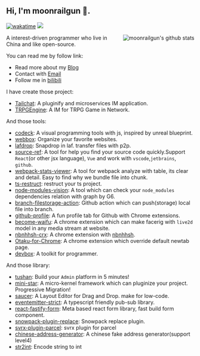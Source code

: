 ## Hi, I'm moonrailgun 👋.

[![wakatime](https://wakatime.com/badge/user/5af605d3-6aab-4641-a12d-b35cfb680f66.svg)](https://wakatime.com/@5af605d3-6aab-4641-a12d-b35cfb680f66)
![](https://visitor-badge.laobi.icu/badge?page_id=moonrailgun)

<img style="max-width: 450px" align="right" src="https://github-readme-stats.moonrailgun.com/api?username=moonrailgun&show_icons=true&icon_color=0366d6&bg_color=ffffff&hide_title=true&include_all_commits=true" alt="moonrailgun's github stats"/>

A interest-driven programmer who live in China and like open-source.

You can read me by follow link:

- Read more about my [Blog](http://moonrailgun.com/)
- Contact with [Email](mailto:moonrailgun@gmail.com)
- Follow me in [bilibili](https://space.bilibili.com/4182198)

I have create those project:

- [Tailchat](https://tailchat.msgbyte.com/): A pluginify and microservices IM application.
- [TRPGEngine](https://trpgdoc.moonrailgun.com/): A IM for TRPG Game in Network.

And those tools:

- [codeck](https://codeck.moonrailgun.com/): A visual programming tools with js, inspired by unreal blueprint.
- [webbox](https://github.com/msgbyte/webbox): Organize your favorite websites.
- [lafdrop](https://github.com/moonrailgun/lafdrop): Snapdrop in laf. transfer files with p2p.
- [source-ref](https://sourceref.moonrailgun.com/): A tool for help you find your source code quickly.Support `React`(or other jsx language), `Vue` and work with `vscode`,`jetbrains`, `github`.
- [webpack-stats-viewer](https://github.com/moonrailgun/webpack-stats-viewer): A tool for webpack analyze with table, its clear and detail. Easy to find why we bundle file into chunk.
- [ts-restruct](https://github.com/moonrailgun/ts-restruct): restruct your ts project.
- [node-modules-vision](https://node-modules-vision.moonrailgun.com/): A tool which can check your `node_modules` dependencies relation with graph by G6.
- [branch-filestorage-action](https://github.com/moonrailgun/branch-filestorage-action): Github action which can push(storage) local file into branch.
- [github-profile](https://github.com/moonrailgun/github-profile): A fun profile tab for Github with Chrome extensions.
- [become-waifu](https://github.com/moonrailgun/become-waifu): A chrome extension which can make facerig with `live2d` model in any media stream at website.
- [nbnhhsh-crx](https://github.com/moonrailgun/nbnhhsh-crx): A chrome extension with [nbnhhsh](https://github.com/itorr/nbnhhsh).
- [Otaku-for-Chrome](https://github.com/moonrailgun/Otaku-for-Chrome): A chrome extension which override default newtab page.
- [devbox](https://github.com/moonrailgun/devbox): A toolkit for programmer.

And those library:

- [tushan](http://tushan.msgbyte.com/): Build your `Admin` platform in 5 minutes!
- [mini-star](https://ministar.moonrailgun.com/): A micro-kernel framework which can pluginize your project. Progressive Migration!
- [saucer](https://github.com/moonrailgun/saucer): A Layout Editor for Drag and Drop. make for low-code.
- [eventemitter-strict](https://github.com/moonrailgun/eventemitter-strict): A typescript friendly pub-sub library.
- [react-fastify-form](https://github.com/moonrailgun/react-fastify-form): Meta based react form library, fast build form component.
- [snowpack-plugin-replace](https://github.com/moonrailgun/snowpack-plugin-replace): Snowpack replace plugin.
- [svrx-plugin-parcel](https://github.com/moonrailgun/svrx-plugin-parcel): svrx plugin for parcel
- [chinese-address-generator](https://github.com/moonrailgun/chinese-address-generator): A chinese fake address generator(support level4)
- [str2int](https://github.com/moonrailgun/str2int): Encode string to int
